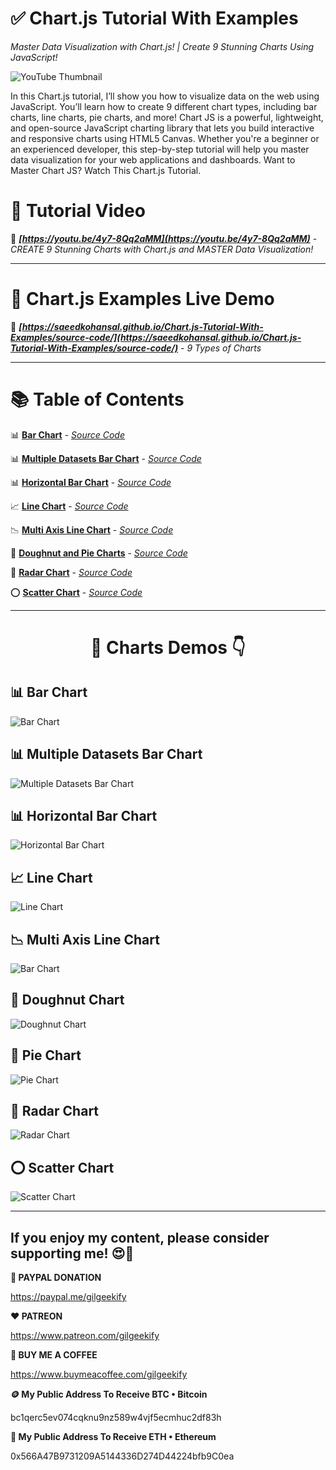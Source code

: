 # ✅ Chart.js Tutorial With Examples

_Master Data Visualization with Chart.js! | Create 9 Stunning Charts Using JavaScript!_

![YouTube Thumbnail](images/chart.js-tutorial.png "Chart.js Tutorial With Examples - YouTube Thumbnail")

In this Chart.js tutorial, I’ll show you how to visualize data on the web using JavaScript. You’ll learn how to create 9 different chart types, including bar charts, line charts, pie charts, and more! Chart JS is a powerful, lightweight, and open-source JavaScript charting library that lets you build interactive and responsive charts using HTML5 Canvas. Whether you're a beginner or an experienced developer, this step-by-step tutorial will help you master data visualization for your web applications and dashboards. Want to Master Chart JS? Watch This Chart.js Tutorial.

# 🎥 Tutorial Video
🔗 ***[https://youtu.be/4y7-8Qq2aMM](https://youtu.be/4y7-8Qq2aMM)*** - *CREATE 9 Stunning Charts with Chart.js and MASTER Data Visualization!*

<hr>

# 🔴 Chart.js Examples Live Demo
🔗 ***[https://saeedkohansal.github.io/Chart.js-Tutorial-With-Examples/source-code/](https://saeedkohansal.github.io/Chart.js-Tutorial-With-Examples/source-code/)*** - *9 Types of Charts*

<hr>

# 📚 Table of Contents

📊 **[Bar Chart](https://saeedkohansal.github.io/Chart.js-Tutorial-With-Examples/source-code/charts/bar-chart.html)** - *[Source Code](source-code/charts/bar-chart.html)*

📊 **[Multiple Datasets Bar Chart](https://saeedkohansal.github.io/Chart.js-Tutorial-With-Examples/source-code/charts/bar-chart-multiple-datasets.html)** - *[Source Code](source-code/charts/bar-chart-multiple-datasets.html)*

📊 **[Horizontal Bar Chart](https://saeedkohansal.github.io/Chart.js-Tutorial-With-Examples/source-code/charts/bar-chart-horizontal.html)** - *[Source Code](source-code/charts/bar-chart-horizontal.html)*

📈 **[Line Chart](https://saeedkohansal.github.io/Chart.js-Tutorial-With-Examples/source-code/charts/line-chart.html)** - *[Source Code](source-code/charts/line-chart.html)*

📉 **[Multi Axis Line Chart](https://saeedkohansal.github.io/Chart.js-Tutorial-With-Examples/source-code/charts/line-chart-multi-axis.html)** - *[Source Code](source-code/charts/line-chart-multi-axis.html)*

🍩 **[Doughnut and Pie Charts](https://saeedkohansal.github.io/Chart.js-Tutorial-With-Examples/source-code/charts/doughnut-and-pie-charts.html)** - *[Source Code](source-code/charts/doughnut-and-pie-charts.html)*

🔶 **[Radar Chart](https://saeedkohansal.github.io/Chart.js-Tutorial-With-Examples/source-code/charts/radar-chart.html)** - *[Source Code](source-code/charts/radar-chart.html)*

⭕ **[Scatter Chart](https://saeedkohansal.github.io/Chart.js-Tutorial-With-Examples/source-code/charts/scatter-chart.html)** - *[Source Code](source-code/charts/scatter-chart.html)*

<hr>

<div align="center"><h1>📸 Charts Demos 👇</h1></div>

## 📊 Bar Chart

![Bar Chart](images/chart.js-examples/bar-chart.png "Bar Chart - Example")

## 📊 Multiple Datasets Bar Chart

![Multiple Datasets Bar Chart](images/chart.js-examples/bar-chart-multiple-datasets.png "Multiple Datasets Bar Chart - Example")

## 📊 Horizontal Bar Chart

![Horizontal Bar Chart](images/chart.js-examples/bar-chart-horizontal.png "Horizontal Bar Chart - Example")

## 📈 Line Chart

![Line Chart](images/chart.js-examples/line-chart.png "Line Chart - Example")

## 📉 Multi Axis Line Chart

![Bar Chart](images/chart.js-examples/line-chart-multi-axis.png "Multi Axis Line Chart - Example")

## 🍩 Doughnut Chart

![Doughnut Chart](images/chart.js-examples/doughnut-chart.png "Doughnut Chart - Example")

## 🍩 Pie Chart

![Pie Chart](images/chart.js-examples/pie-chart.png "Pie Chart - Example")

## 🔶 Radar Chart

![Radar Chart](images/chart.js-examples/radar-chart.png "Radar Chart - Example")

## ⭕ Scatter Chart

![Scatter Chart](images/chart.js-examples/scatter-chart.png "Scatter Chart - Example")

<hr>

## If you enjoy my content, please consider supporting me! 😍🙏

**💙 PAYPAL DONATION**

https://paypal.me/gilgeekify

**❤️ PATREON**

https://www.patreon.com/gilgeekify

**💛 BUY ME A COFFEE**

https://www.buymeacoffee.com/gilgeekify

**🪙 My Public Address To Receive BTC • Bitcoin**

bc1qerc5ev074cqknu9nz589w4vjf5ecmhuc2df83h

**🥈 My Public Address To Receive ETH • Ethereum**

0x566A47B9731209A5144336D274D44224bfb9C0ea
